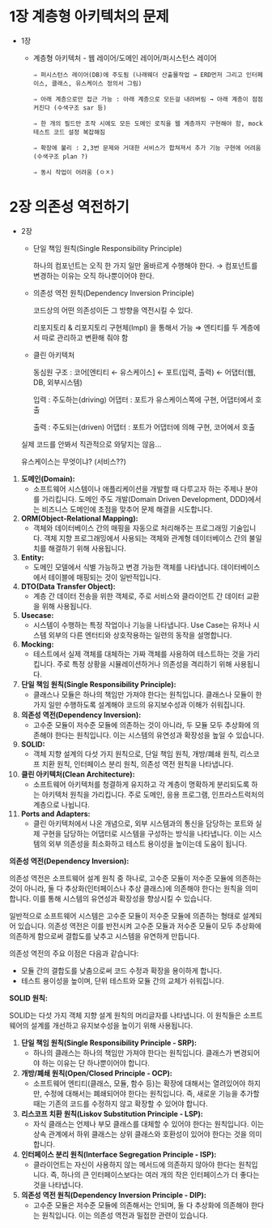 # 1장 계층형 아키텍처의 문제

- 1장
  - 계층형 아키텍처 - 웹 레이어/도메인 레이어/퍼시스턴스 레이어
        
        ⇒ 퍼시스턴스 레이어(DB)에 주도됨 (나래웨더 산출물작업 → ERD먼저 그리고 인터페이스, 클래스, 유스케이스 정의서 그림)
        
        ⇒ 아래 계층으로만 접근 가능 : 아래 계층으로 모든걸 내려버림 → 아래 계층이 점점 커진다 (수색구조 sar 등)
        
        ⇒ 한 개의 필드만 조작 시에도 모든 도메인 로직을 웹 계층까지 구현해야 함, mock 테스트 코드 설정 복잡해짐
        
        ⇒ 확장에 불리 : 2,3번 문제와 거대한 서비스가 합쳐져서 추가 기능 구현에 어려움 (수색구조 plan ?)
        
        ⇒ 동시 작업이 어려움 (ㅇㅈ)

# 2장 의존성 역전하기
        
- 2장
    - 단일 책임 원칙(Single Responsibility Principle)
        
        하나의 컴포넌트는 오직 한 가지 일만 올바르게 수행해야 한다. 
        → 컴포넌트를 변경하는 이유는 오직 하나뿐이어야 한다.
        
    - 의존성 역전 원칙(Dependency Inversion Principle)
        
        코드상의 어떤 의존성이든 그 방향을 역전시킬 수 있다.
        
        리포지토리 & 리포지토리 구현체(Impl) 을 통해서 가능
        ⇒ 엔티티를 두 계층에서 따로 관리하고 변환해 줘야 함
        
    - 클린 아키텍처
        
        동심원 구조 : 코어[엔티티 ← 유스케이스] ← 포트(입력, 출력) ← 어댑터(웹, DB, 외부시스템)
        
        입력 : 주도하는(driving) 어댑터 : 포트가 유스케이스쪽에 구현, 어댑터에서 호출
        
        출력 : 주도되는(driven) 어댑터 : 포트가 어댑터에 의해 구현, 코어에서 호출
        
    
    실제 코드를 안봐서 직관적으로 와닿지는 않음… 
    
    유스케이스는 무엇이냐? (서비스??)
    
1. **도메인(Domain):**
    - 소프트웨어 시스템이나 애플리케이션을 개발할 때 다루고자 하는 주제나 분야를 가리킵니다. 도메인 주도 개발(Domain Driven Development, DDD)에서는 비즈니스 도메인에 초점을 맞추어 문제 해결을 시도합니다.
2. **ORM(Object-Relational Mapping):**
    - 객체와 데이터베이스 간의 매핑을 자동으로 처리해주는 프로그래밍 기술입니다. 객체 지향 프로그래밍에서 사용되는 객체와 관계형 데이터베이스 간의 불일치를 해결하기 위해 사용됩니다.
3. **Entity:**
    - 도메인 모델에서 식별 가능하고 변경 가능한 객체를 나타냅니다. 데이터베이스에서 테이블에 매핑되는 것이 일반적입니다.
4. **DTO(Data Transfer Object):**
    - 계층 간 데이터 전송을 위한 객체로, 주로 서비스와 클라이언트 간 데이터 교환을 위해 사용됩니다.
5. **Usecase:**
    - 시스템이 수행하는 특정 작업이나 기능을 나타냅니다. Use Case는 유저나 시스템 외부의 다른 엔터티와 상호작용하는 일련의 동작을 설명합니다.
6. **Mocking:**
    - 테스트에서 실제 객체를 대체하는 가짜 객체를 사용하여 테스트하는 것을 가리킵니다. 주로 특정 상황을 시뮬레이션하거나 의존성을 격리하기 위해 사용됩니다.
7. **단일 책임 원칙(Single Responsibility Principle):**
    - 클래스나 모듈은 하나의 책임만 가져야 한다는 원칙입니다. 클래스나 모듈이 한 가지 일만 수행하도록 설계해야 코드의 유지보수성과 이해가 쉬워집니다.
8. **의존성 역전(Dependency Inversion):**
    - 고수준 모듈이 저수준 모듈에 의존하는 것이 아니라, 두 모듈 모두 추상화에 의존해야 한다는 원칙입니다. 이는 시스템의 유연성과 확장성을 높일 수 있습니다.
9. **SOLID:**
    - 객체 지향 설계의 다섯 가지 원칙으로, 단일 책임 원칙, 개방/폐쇄 원칙, 리스코프 치환 원칙, 인터페이스 분리 원칙, 의존성 역전 원칙을 나타냅니다.
10. **클린 아키텍처(Clean Architecture):**
    - 소프트웨어 아키텍처를 청결하게 유지하고 각 계층이 명확하게 분리되도록 하는 아키텍처 원칙을 가리킵니다. 주로 도메인, 응용 프로그램, 인프라스트럭처의 계층으로 나뉩니다.
11. **Ports and Adapters:**
    - 클린 아키텍처에서 나온 개념으로, 외부 시스템과의 통신을 담당하는 포트와 실제 구현을 담당하는 어댑터로 시스템을 구성하는 방식을 나타냅니다. 이는 시스템의 외부 의존성을 최소화하고 테스트 용이성을 높이는데 도움이 됩니다.

**의존성 역전(Dependency Inversion):**

의존성 역전은 소프트웨어 설계 원칙 중 하나로, 고수준 모듈이 저수준 모듈에 의존하는 것이 아니라, 둘 다 추상화(인터페이스나 추상 클래스)에 의존해야 한다는 원칙을 의미합니다. 이를 통해 시스템의 유연성과 확장성을 향상시킬 수 있습니다.

일반적으로 소프트웨어 시스템은 고수준 모듈이 저수준 모듈에 의존하는 형태로 설계되어 있습니다. 의존성 역전은 이를 반전시켜 고수준 모듈과 저수준 모듈이 모두 추상화에 의존하게 함으로써 결합도를 낮추고 시스템을 유연하게 만듭니다.

의존성 역전의 주요 이점은 다음과 같습니다:

- 모듈 간의 결합도를 낮춤으로써 코드 수정과 확장을 용이하게 합니다.
- 테스트 용이성을 높이며, 단위 테스트와 모듈 간의 교체가 쉬워집니다.

**SOLID 원칙:**

SOLID는 다섯 가지 객체 지향 설계 원칙의 머리글자를 나타냅니다. 이 원칙들은 소프트웨어의 설계를 개선하고 유지보수성을 높이기 위해 사용됩니다.

1. **단일 책임 원칙(Single Responsibility Principle - SRP):**
    - 하나의 클래스는 하나의 책임만 가져야 한다는 원칙입니다. 클래스가 변경되어야 하는 이유는 단 하나뿐이어야 합니다.
2. **개방/폐쇄 원칙(Open/Closed Principle - OCP):**
    - 소프트웨어 엔티티(클래스, 모듈, 함수 등)는 확장에 대해서는 열려있어야 하지만, 수정에 대해서는 폐쇄되어야 한다는 원칙입니다. 즉, 새로운 기능을 추가할 때는 기존의 코드를 수정하지 않고 확장할 수 있어야 합니다.
3. **리스코프 치환 원칙(Liskov Substitution Principle - LSP):**
    - 자식 클래스는 언제나 부모 클래스를 대체할 수 있어야 한다는 원칙입니다. 이는 상속 관계에서 하위 클래스는 상위 클래스와 호환성이 있어야 한다는 것을 의미합니다.
4. **인터페이스 분리 원칙(Interface Segregation Principle - ISP):**
    - 클라이언트는 자신이 사용하지 않는 메서드에 의존하지 않아야 한다는 원칙입니다. 즉, 하나의 큰 인터페이스보다는 여러 개의 작은 인터페이스가 더 좋다는 것을 나타냅니다.
5. **의존성 역전 원칙(Dependency Inversion Principle - DIP):**
    - 고수준 모듈은 저수준 모듈에 의존해서는 안되며, 둘 다 추상화에 의존해야 한다는 원칙입니다. 이는 의존성 역전과 밀접한 관련이 있습니다.